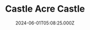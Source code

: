 ---
date: 2024-06-01T05:08:25.000Z
title: Castle Acre Castle
latitude: 52.70356785964622
longitude: 0.6903255917869984
url: http://www.english-heritage.org.uk/visit/places/castle-acre-castle-and-bailey-gate
category: checkin
---
